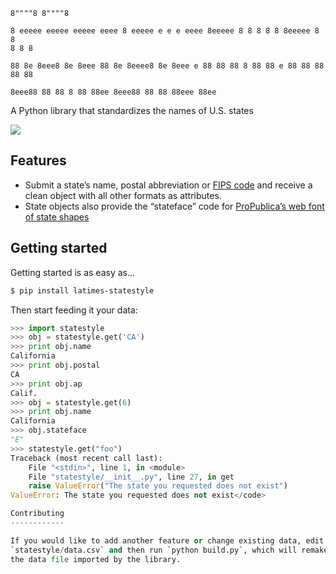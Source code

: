 <code>8""""8                           8""""8                         
    8      eeeee eeeee eeeee eeee    8      eeeee e    e e     eeee 
    8eeeee   8   8   8   8   8       8eeeee   8   8    8 8     8    
        88   8e  8eee8   8e  8eee        88   8e  8eeee8 8e    8eee 
    e   88   88  88  8   88  88      e   88   88    88   88    88   
    8eee88   88  88  8   88  88ee    8eee88   88    88   88eee 88ee </code>

A Python library that standardizes the names of U.S. states

[![](https://travis-ci.org/datadesk/latimes-statestyle.png)](https://travis-ci.org/datadesk/latimes-statestyle)

Features
--------

-   Submit a state’s name, postal abbreviation or [FIPS
    code](https://en.wikipedia.org/wiki/Federal_Information_Processing_Standards)
    and receive a clean object with all other formats as attributes.
-   State objects also provide the “stateface” code for [ProPublica’s
    web font of state shapes](http://propublica.github.com/stateface/)

Getting started
---------------

Getting started is as easy as…

```bash
$ pip install latimes-statestyle
```

Then start feeding it your data:

```python
>>> import statestyle
>>> obj = statestyle.get('CA')
>>> print obj.name
California
>>> print obj.postal
CA
>>> print obj.ap
Calif.
>>> obj = statestyle.get(6)
>>> print obj.name
California
>>> obj.stateface
"E"
>>> statestyle.get("foo")
Traceback (most recent call last):
    File "<stdin>", line 1, in <module>
    File "statestyle/__init__.py", line 27, in get
    raise ValueError("The state you requested does not exist")
ValueError: The state you requested does not exist</code>

Contributing
------------

If you would like to add another feature or change existing data, edit
`statestyle/data.csv` and then run `python build.py`, which will remake
the data file imported by the library.
